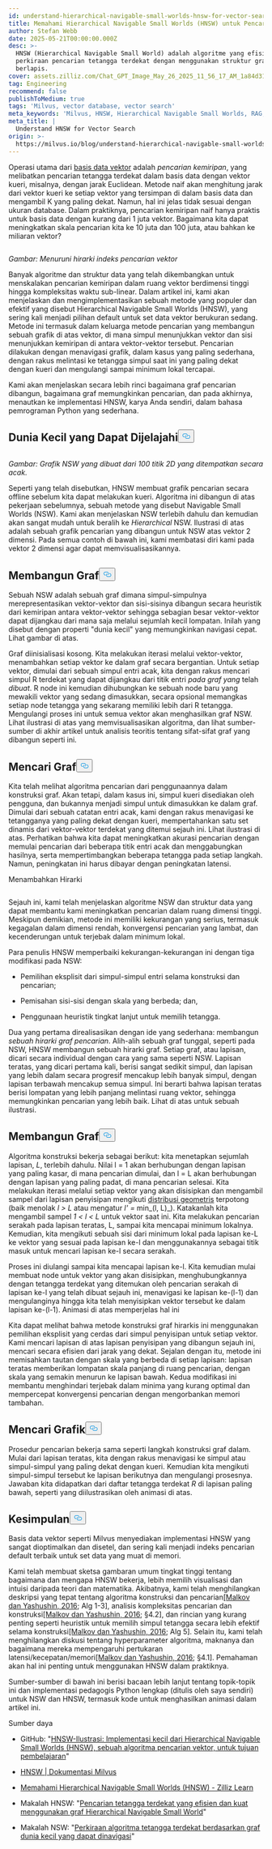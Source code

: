 ```yaml
---
id: understand-hierarchical-navigable-small-worlds-hnsw-for-vector-search.md
title: Memahami Hierarchical Navigable Small Worlds (HNSW) untuk Pencarian Vektor
author: Stefan Webb
date: 2025-05-21T00:00:00.000Z
desc: >-
  HNSW (Hierarchical Navigable Small World) adalah algoritme yang efisien untuk
  perkiraan pencarian tetangga terdekat dengan menggunakan struktur graf
  berlapis.
cover: assets.zilliz.com/Chat_GPT_Image_May_26_2025_11_56_17_AM_1a84d31090.png
tag: Engineering
recommend: false
publishToMedium: true
tags: 'Milvus, vector database, vector search'
meta_keywords: 'Milvus, HNSW, Hierarchical Navigable Small Worlds, RAG, vector search'
meta_title: |
  Understand HNSW for Vector Search
origin: >-
  https://milvus.io/blog/understand-hierarchical-navigable-small-worlds-hnsw-for-vector-search.md
---
```

<p>Operasi utama dari <a href="https://milvus.io/blog/what-is-a-vector-database.md">basis data vektor</a> adalah <em>pencarian kemiripan</em>, yang melibatkan pencarian tetangga terdekat dalam basis data dengan vektor kueri, misalnya, dengan jarak Euclidean. Metode naif akan menghitung jarak dari vektor kueri ke setiap vektor yang tersimpan di dalam basis data dan mengambil K yang paling dekat. Namun, hal ini jelas tidak sesuai dengan ukuran database. Dalam praktiknya, pencarian kemiripan naif hanya praktis untuk basis data dengan kurang dari 1 juta vektor. Bagaimana kita dapat meningkatkan skala pencarian kita ke 10 juta dan 100 juta, atau bahkan ke miliaran vektor?</p>
<p>
  <span class="img-wrapper">
    <img translate="no" src="https://assets.zilliz.com/Figure_Descending_a_hierarchy_of_vector_search_indices_cf9fb8060a.png" alt="" class="doc-image" id="" />
    <span></span>
  </span>
</p>
<p><em>Gambar: Menuruni hirarki indeks pencarian vektor</em></p>
<p>Banyak algoritme dan struktur data yang telah dikembangkan untuk menskalakan pencarian kemiripan dalam ruang vektor berdimensi tinggi hingga kompleksitas waktu sub-linear. Dalam artikel ini, kami akan menjelaskan dan mengimplementasikan sebuah metode yang populer dan efektif yang disebut Hierarchical Navigable Small Worlds (HNSW), yang sering kali menjadi pilihan default untuk set data vektor berukuran sedang. Metode ini termasuk dalam keluarga metode pencarian yang membangun sebuah grafik di atas vektor, di mana simpul menunjukkan vektor dan sisi menunjukkan kemiripan di antara vektor-vektor tersebut. Pencarian dilakukan dengan menavigasi grafik, dalam kasus yang paling sederhana, dengan rakus melintasi ke tetangga simpul saat ini yang paling dekat dengan kueri dan mengulangi sampai minimum lokal tercapai.</p>
<p>Kami akan menjelaskan secara lebih rinci bagaimana graf pencarian dibangun, bagaimana graf memungkinkan pencarian, dan pada akhirnya, menautkan ke implementasi HNSW, karya Anda sendiri, dalam bahasa pemrograman Python yang sederhana.</p>
<h2 id="Navigable-Small-Worlds" class="common-anchor-header">Dunia Kecil yang Dapat Dijelajahi<button data-href="#Navigable-Small-Worlds" class="anchor-icon" translate="no">
      <svg translate="no"
        aria-hidden="true"
        focusable="false"
        height="20"
        version="1.1"
        viewBox="0 0 16 16"
        width="16"
      >
        <path
          fill="#0092E4"
          fill-rule="evenodd"
          d="M4 9h1v1H4c-1.5 0-3-1.69-3-3.5S2.55 3 4 3h4c1.45 0 3 1.69 3 3.5 0 1.41-.91 2.72-2 3.25V8.59c.58-.45 1-1.27 1-2.09C10 5.22 8.98 4 8 4H4c-.98 0-2 1.22-2 2.5S3 9 4 9zm9-3h-1v1h1c1 0 2 1.22 2 2.5S13.98 12 13 12H9c-.98 0-2-1.22-2-2.5 0-.83.42-1.64 1-2.09V6.25c-1.09.53-2 1.84-2 3.25C6 11.31 7.55 13 9 13h4c1.45 0 3-1.69 3-3.5S14.5 6 13 6z"
        ></path>
      </svg>
    </button></h2><p>
  <span class="img-wrapper">
    <img translate="no" src="https://assets.zilliz.com/Figure_NSW_graph_created_from_100_randomly_located_2_D_points_3ffccbd6a7.jpg" alt="" class="doc-image" id="" />
    <span></span>
  </span>
</p>
<p><em>Gambar: Grafik NSW yang dibuat dari 100 titik 2D yang ditempatkan secara acak.</em></p>
<p>Seperti yang telah disebutkan, HNSW membuat grafik pencarian secara offline sebelum kita dapat melakukan kueri. Algoritma ini dibangun di atas pekerjaan sebelumnya, sebuah metode yang disebut Navigable Small Worlds (NSW). Kami akan menjelaskan NSW terlebih dahulu dan kemudian akan sangat mudah untuk beralih ke <em>Hierarchical</em> NSW. Ilustrasi di atas adalah sebuah grafik pencarian yang dibangun untuk NSW atas vektor 2 dimensi. Pada semua contoh di bawah ini, kami membatasi diri kami pada vektor 2 dimensi agar dapat memvisualisasikannya.</p>
<h2 id="Constructing-the-Graph" class="common-anchor-header">Membangun Graf<button data-href="#Constructing-the-Graph" class="anchor-icon" translate="no">
      <svg translate="no"
        aria-hidden="true"
        focusable="false"
        height="20"
        version="1.1"
        viewBox="0 0 16 16"
        width="16"
      >
        <path
          fill="#0092E4"
          fill-rule="evenodd"
          d="M4 9h1v1H4c-1.5 0-3-1.69-3-3.5S2.55 3 4 3h4c1.45 0 3 1.69 3 3.5 0 1.41-.91 2.72-2 3.25V8.59c.58-.45 1-1.27 1-2.09C10 5.22 8.98 4 8 4H4c-.98 0-2 1.22-2 2.5S3 9 4 9zm9-3h-1v1h1c1 0 2 1.22 2 2.5S13.98 12 13 12H9c-.98 0-2-1.22-2-2.5 0-.83.42-1.64 1-2.09V6.25c-1.09.53-2 1.84-2 3.25C6 11.31 7.55 13 9 13h4c1.45 0 3-1.69 3-3.5S14.5 6 13 6z"
        ></path>
      </svg>
    </button></h2><p>Sebuah NSW adalah sebuah graf dimana simpul-simpulnya merepresentasikan vektor-vektor dan sisi-sisinya dibangun secara heuristik dari kemiripan antara vektor-vektor sehingga sebagian besar vektor-vektor dapat dijangkau dari mana saja melalui sejumlah kecil lompatan. Inilah yang disebut dengan properti "dunia kecil" yang memungkinkan navigasi cepat. Lihat gambar di atas.</p>
<p>Graf diinisialisasi kosong. Kita melakukan iterasi melalui vektor-vektor, menambahkan setiap vektor ke dalam graf secara bergantian. Untuk setiap vektor, dimulai dari sebuah simpul entri acak, kita dengan rakus mencari simpul R terdekat yang dapat dijangkau dari titik entri <em>pada graf yang</em> telah <em>dibuat</em>. R node ini kemudian dihubungkan ke sebuah node baru yang mewakili vektor yang sedang dimasukkan, secara opsional memangkas setiap node tetangga yang sekarang memiliki lebih dari R tetangga. Mengulangi proses ini untuk semua vektor akan menghasilkan graf NSW. Lihat ilustrasi di atas yang memvisualisasikan algoritma, dan lihat sumber-sumber di akhir artikel untuk analisis teoritis tentang sifat-sifat graf yang dibangun seperti ini.</p>
<h2 id="Searching-the-Graph" class="common-anchor-header">Mencari Graf<button data-href="#Searching-the-Graph" class="anchor-icon" translate="no">
      <svg translate="no"
        aria-hidden="true"
        focusable="false"
        height="20"
        version="1.1"
        viewBox="0 0 16 16"
        width="16"
      >
        <path
          fill="#0092E4"
          fill-rule="evenodd"
          d="M4 9h1v1H4c-1.5 0-3-1.69-3-3.5S2.55 3 4 3h4c1.45 0 3 1.69 3 3.5 0 1.41-.91 2.72-2 3.25V8.59c.58-.45 1-1.27 1-2.09C10 5.22 8.98 4 8 4H4c-.98 0-2 1.22-2 2.5S3 9 4 9zm9-3h-1v1h1c1 0 2 1.22 2 2.5S13.98 12 13 12H9c-.98 0-2-1.22-2-2.5 0-.83.42-1.64 1-2.09V6.25c-1.09.53-2 1.84-2 3.25C6 11.31 7.55 13 9 13h4c1.45 0 3-1.69 3-3.5S14.5 6 13 6z"
        ></path>
      </svg>
    </button></h2><p>Kita telah melihat algoritma pencarian dari penggunaannya dalam konstruksi graf. Akan tetapi, dalam kasus ini, simpul kueri disediakan oleh pengguna, dan bukannya menjadi simpul untuk dimasukkan ke dalam graf. Dimulai dari sebuah catatan entri acak, kami dengan rakus menavigasi ke tetangganya yang paling dekat dengan kueri, mempertahankan satu set dinamis dari vektor-vektor terdekat yang ditemui sejauh ini. Lihat ilustrasi di atas. Perhatikan bahwa kita dapat meningkatkan akurasi pencarian dengan memulai pencarian dari beberapa titik entri acak dan menggabungkan hasilnya, serta mempertimbangkan beberapa tetangga pada setiap langkah. Namun, peningkatan ini harus dibayar dengan peningkatan latensi.</p>
<custom-h1>Menambahkan Hirarki</custom-h1><p>
  <span class="img-wrapper">
    <img translate="no" src="https://assets.zilliz.com/adding_hierarchy_0101234812.png" alt="" class="doc-image" id="" />
    <span></span>
  </span>
</p>
<p>Sejauh ini, kami telah menjelaskan algoritme NSW dan struktur data yang dapat membantu kami meningkatkan pencarian dalam ruang dimensi tinggi. Meskipun demikian, metode ini memiliki kekurangan yang serius, termasuk kegagalan dalam dimensi rendah, konvergensi pencarian yang lambat, dan kecenderungan untuk terjebak dalam minimum lokal.</p>
<p>Para penulis HNSW memperbaiki kekurangan-kekurangan ini dengan tiga modifikasi pada NSW:</p>
<ul>
<li><p>Pemilihan eksplisit dari simpul-simpul entri selama konstruksi dan pencarian;</p></li>
<li><p>Pemisahan sisi-sisi dengan skala yang berbeda; dan,</p></li>
<li><p>Penggunaan heuristik tingkat lanjut untuk memilih tetangga.</p></li>
</ul>
<p>Dua yang pertama direalisasikan dengan ide yang sederhana: membangun <em>sebuah hirarki graf pencarian</em>. Alih-alih sebuah graf tunggal, seperti pada NSW, HNSW membangun sebuah hirarki graf. Setiap graf, atau lapisan, dicari secara individual dengan cara yang sama seperti NSW. Lapisan teratas, yang dicari pertama kali, berisi sangat sedikit simpul, dan lapisan yang lebih dalam secara progresif mencakup lebih banyak simpul, dengan lapisan terbawah mencakup semua simpul. Ini berarti bahwa lapisan teratas berisi lompatan yang lebih panjang melintasi ruang vektor, sehingga memungkinkan pencarian yang lebih baik. Lihat di atas untuk sebuah ilustrasi.</p>
<h2 id="Constructing-the-Graph" class="common-anchor-header">Membangun Graf<button data-href="#Constructing-the-Graph" class="anchor-icon" translate="no">
      <svg translate="no"
        aria-hidden="true"
        focusable="false"
        height="20"
        version="1.1"
        viewBox="0 0 16 16"
        width="16"
      >
        <path
          fill="#0092E4"
          fill-rule="evenodd"
          d="M4 9h1v1H4c-1.5 0-3-1.69-3-3.5S2.55 3 4 3h4c1.45 0 3 1.69 3 3.5 0 1.41-.91 2.72-2 3.25V8.59c.58-.45 1-1.27 1-2.09C10 5.22 8.98 4 8 4H4c-.98 0-2 1.22-2 2.5S3 9 4 9zm9-3h-1v1h1c1 0 2 1.22 2 2.5S13.98 12 13 12H9c-.98 0-2-1.22-2-2.5 0-.83.42-1.64 1-2.09V6.25c-1.09.53-2 1.84-2 3.25C6 11.31 7.55 13 9 13h4c1.45 0 3-1.69 3-3.5S14.5 6 13 6z"
        ></path>
      </svg>
    </button></h2><p>Algoritma konstruksi bekerja sebagai berikut: kita menetapkan sejumlah lapisan, <em>L</em>, terlebih dahulu. Nilai l = 1 akan berhubungan dengan lapisan yang paling kasar, di mana pencarian dimulai, dan l = L akan berhubungan dengan lapisan yang paling padat, di mana pencarian selesai. Kita melakukan iterasi melalui setiap vektor yang akan disisipkan dan mengambil sampel dari lapisan penyisipan mengikuti <a href="https://en.wikipedia.org/wiki/Geometric_distribution">distribusi geometris</a> terpotong (baik menolak <em>l &gt; L</em> atau mengatur <em>l' =</em> min_(l, L)_). Katakanlah kita mengambil sampel <em>1 &lt; l &lt; L</em> untuk vektor saat ini. Kita melakukan pencarian serakah pada lapisan teratas, L, sampai kita mencapai minimum lokalnya. Kemudian, kita mengikuti sebuah sisi dari minimum lokal pada lapisan ke-L ke vektor yang sesuai pada lapisan ke-l dan menggunakannya sebagai titik masuk untuk mencari lapisan ke-l secara serakah.</p>
<p>Proses ini diulangi sampai kita mencapai lapisan ke-l. Kita kemudian mulai membuat node untuk vektor yang akan disisipkan, menghubungkannya dengan tetangga terdekat yang ditemukan oleh pencarian serakah di lapisan ke-l yang telah dibuat sejauh ini, menavigasi ke lapisan ke-(l-1) dan mengulanginya hingga kita telah menyisipkan vektor tersebut ke dalam lapisan ke-(l-1). Animasi di atas memperjelas hal ini</p>
<p>Kita dapat melihat bahwa metode konstruksi graf hirarkis ini menggunakan pemilihan eksplisit yang cerdas dari simpul penyisipan untuk setiap vektor. Kami mencari lapisan di atas lapisan penyisipan yang dibangun sejauh ini, mencari secara efisien dari jarak yang dekat. Sejalan dengan itu, metode ini memisahkan tautan dengan skala yang berbeda di setiap lapisan: lapisan teratas memberikan lompatan skala panjang di ruang pencarian, dengan skala yang semakin menurun ke lapisan bawah. Kedua modifikasi ini membantu menghindari terjebak dalam minima yang kurang optimal dan mempercepat konvergensi pencarian dengan mengorbankan memori tambahan.</p>
<h2 id="Searching-the-Graph" class="common-anchor-header">Mencari Grafik<button data-href="#Searching-the-Graph" class="anchor-icon" translate="no">
      <svg translate="no"
        aria-hidden="true"
        focusable="false"
        height="20"
        version="1.1"
        viewBox="0 0 16 16"
        width="16"
      >
        <path
          fill="#0092E4"
          fill-rule="evenodd"
          d="M4 9h1v1H4c-1.5 0-3-1.69-3-3.5S2.55 3 4 3h4c1.45 0 3 1.69 3 3.5 0 1.41-.91 2.72-2 3.25V8.59c.58-.45 1-1.27 1-2.09C10 5.22 8.98 4 8 4H4c-.98 0-2 1.22-2 2.5S3 9 4 9zm9-3h-1v1h1c1 0 2 1.22 2 2.5S13.98 12 13 12H9c-.98 0-2-1.22-2-2.5 0-.83.42-1.64 1-2.09V6.25c-1.09.53-2 1.84-2 3.25C6 11.31 7.55 13 9 13h4c1.45 0 3-1.69 3-3.5S14.5 6 13 6z"
        ></path>
      </svg>
    </button></h2><p>Prosedur pencarian bekerja sama seperti langkah konstruksi graf dalam. Mulai dari lapisan teratas, kita dengan rakus menavigasi ke simpul atau simpul-simpul yang paling dekat dengan kueri. Kemudian kita mengikuti simpul-simpul tersebut ke lapisan berikutnya dan mengulangi prosesnya. Jawaban kita didapatkan dari daftar tetangga terdekat <em>R</em> di lapisan paling bawah, seperti yang diilustrasikan oleh animasi di atas.</p>
<h2 id="Conclusion" class="common-anchor-header">Kesimpulan<button data-href="#Conclusion" class="anchor-icon" translate="no">
      <svg translate="no"
        aria-hidden="true"
        focusable="false"
        height="20"
        version="1.1"
        viewBox="0 0 16 16"
        width="16"
      >
        <path
          fill="#0092E4"
          fill-rule="evenodd"
          d="M4 9h1v1H4c-1.5 0-3-1.69-3-3.5S2.55 3 4 3h4c1.45 0 3 1.69 3 3.5 0 1.41-.91 2.72-2 3.25V8.59c.58-.45 1-1.27 1-2.09C10 5.22 8.98 4 8 4H4c-.98 0-2 1.22-2 2.5S3 9 4 9zm9-3h-1v1h1c1 0 2 1.22 2 2.5S13.98 12 13 12H9c-.98 0-2-1.22-2-2.5 0-.83.42-1.64 1-2.09V6.25c-1.09.53-2 1.84-2 3.25C6 11.31 7.55 13 9 13h4c1.45 0 3-1.69 3-3.5S14.5 6 13 6z"
        ></path>
      </svg>
    </button></h2><p>Basis data vektor seperti Milvus menyediakan implementasi HNSW yang sangat dioptimalkan dan disetel, dan sering kali menjadi indeks pencarian default terbaik untuk set data yang muat di memori.</p>
<p>Kami telah membuat sketsa gambaran umum tingkat tinggi tentang bagaimana dan mengapa HNSW bekerja, lebih memilih visualisasi dan intuisi daripada teori dan matematika. Akibatnya, kami telah menghilangkan deskripsi yang tepat tentang algoritma konstruksi dan pencarian<a href="https://arxiv.org/abs/1603.09320">[Malkov dan Yashushin, 2016</a>; Alg 1-3], analisis kompleksitas pencarian dan konstruksi<a href="https://arxiv.org/abs/1603.09320">[Malkov dan Yashushin, 2016</a>; §4.2], dan rincian yang kurang penting seperti heuristik untuk memilih simpul tetangga secara lebih efektif selama konstruksi<a href="https://arxiv.org/abs/1603.09320">[Malkov dan Yashushin, 2016</a>; Alg 5]. Selain itu, kami telah menghilangkan diskusi tentang hyperparameter algoritma, maknanya dan bagaimana mereka mempengaruhi pertukaran latensi/kecepatan/memori<a href="https://arxiv.org/abs/1603.09320">[Malkov dan Yashushin, 2016</a>; §4.1]. Pemahaman akan hal ini penting untuk menggunakan HNSW dalam praktiknya.</p>
<p>Sumber-sumber di bawah ini berisi bacaan lebih lanjut tentang topik-topik ini dan implementasi pedagogis Python lengkap (ditulis oleh saya sendiri) untuk NSW dan HNSW, termasuk kode untuk menghasilkan animasi dalam artikel ini.</p>
<custom-h1>Sumber daya</custom-h1><ul>
<li><p>GitHub: "<a href="https://github.com/stefanwebb/hnsw-illustrated">HNSW-Ilustrasi: Implementasi kecil dari Hierarchical Navigable Small Worlds (HNSW), sebuah algoritma pencarian vektor, untuk tujuan pembelajaran</a>"</p></li>
<li><p><a href="https://milvus.io/docs/hnsw.md#HNSW">HNSW | Dokumentasi Milvus</a></p></li>
<li><p><a href="https://zilliz.com/learn/hierarchical-navigable-small-worlds-HNSW">Memahami Hierarchical Navigable Small Worlds (HNSW) - Zilliz Learn</a></p></li>
<li><p>Makalah HNSW: "<a href="https://arxiv.org/abs/1603.09320">Pencarian tetangga terdekat yang efisien dan kuat menggunakan graf Hierarchical Navigable Small World</a>"</p></li>
<li><p>Makalah NSW: "<a href="https://publications.hse.ru/pubs/share/folder/x5p6h7thif/128296059.pdf">Perkiraan algoritma tetangga terdekat berdasarkan graf dunia kecil yang dapat dinavigasi</a>"</p></li>
</ul>
